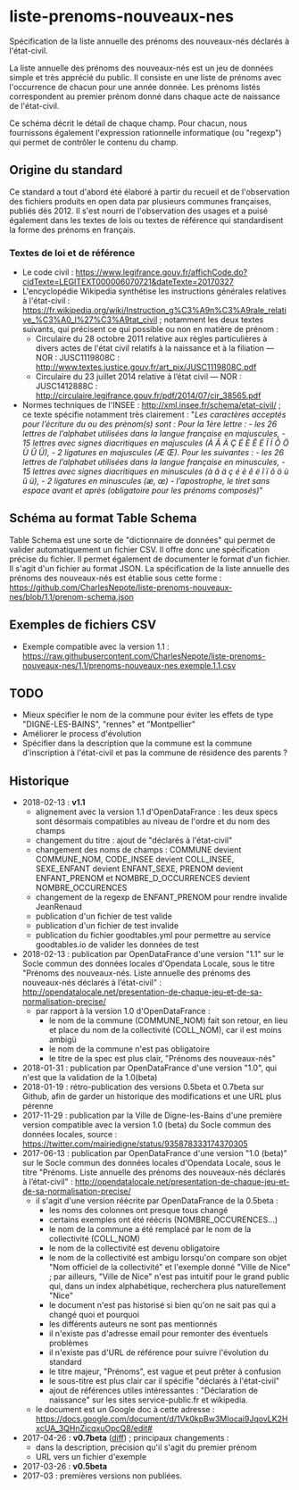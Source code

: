 # liste-prenoms-nouveaux-nes
Spécification de la liste annuelle des prénoms des nouveaux-nés déclarés à l'état-civil.

La liste annuelle des prénoms des nouveaux-nés est un jeu de données simple et très apprécié du public. Il consiste en une liste de prénoms avec l'occurrence de chacun pour une année donnée. Les prénoms listés correspondent au premier prénom donné dans chaque acte de naissance de l'état-civil.

Ce schéma décrit le détail de chaque champ. Pour chacun, nous fournissons également l'expression rationnelle informatique (ou "regexp") qui permet de contrôler le contenu du champ.

## Origine du standard
Ce standard a tout d'abord été élaboré à partir du recueil et de l'observation des fichiers produits en open data par plusieurs communes françaises, publiés dès 2012. Il s'est nourri de l'observation des usages et a puisé également dans les textes de lois ou textes de référence qui standardisent la forme des prénoms en français.

### Textes de loi et de référence
* Le code civil : https://www.legifrance.gouv.fr/affichCode.do?cidTexte=LEGITEXT000006070721&dateTexte=20170327
* L'encyclopédie Wikipedia synthétise les instructions générales relatives à l'état-civil : https://fr.wikipedia.org/wiki/Instruction_g%C3%A9n%C3%A9rale_relative_%C3%A0_l%27%C3%A9tat_civil ; notamment les deux textes suivants, qui précisent ce qui possible ou non en matière de prénom :
  * Circulaire du 28 octobre 2011 relative aux règles particulières à divers actes de l'état civil relatifs à la naissance et à la filiation — NOR : JUSC1119808C : http://www.textes.justice.gouv.fr/art_pix/JUSC1119808C.pdf
  * Circulaire du 23 juillet 2014 relative à l’état civil — NOR : JUSC1412888C : http://circulaire.legifrance.gouv.fr/pdf/2014/07/cir_38565.pdf
* Normes techniques de l'INSEE : http://xml.insee.fr/schema/etat-civil/ ; ce texte spécifie notamment très clairement : "*Les caractères acceptés pour l’écriture du ou des prénom(s) sont : Pour la 1ère lettre : - les 26 lettres de l’alphabet utilisées dans la langue française en majuscules, - 15 lettres avec signes diacritiques en majuscules (À Â Ä Ç É È Ê Ë Î Ï Ô Ö Ù Û Ü), - 2 ligatures en majuscules (Æ Œ). Pour les suivantes : - les 26 lettres de l’alphabet utilisées dans la langue française en minuscules, - 15 lettres avec signes diacritiques en minuscules (à â ä ç é è ê ë î ï ô ö ù û ü), - 2 ligatures en minuscules (æ, œ) - l’apostrophe, le tiret sans espace avant et après (obligatoire pour les prénoms composés)*"

## Schéma au format Table Schema
Table Schema est une sorte de "dictionnaire de données" qui permet de valider automatiquement un fichier CSV. Il offre donc une spécification précise du fichier. Il permet également de documenter le format d'un fichier. Il s'agit d'un fichier au format JSON. La spécification de la liste annuelle des prénoms des nouveaux-nés est établie sous cette forme :
https://github.com/CharlesNepote/liste-prenoms-nouveaux-nes/blob/1.1/prenom-schema.json

## Exemples de fichiers CSV
* Exemple compatible avec la version 1.1 : https://raw.githubusercontent.com/CharlesNepote/liste-prenoms-nouveaux-nes/1.1/prenoms-nouveaux-nes.exemple.1.1.csv

## TODO
* Mieux spécifier le nom de la commune pour éviter les effets de type "DIGNE-LES-BAINS", "rennes" et "Montpellier"
* Améliorer le process d'évolution
* Spécifier dans la description que la commune est la commune d'inscription à l'état-civil et pas la commune de résidence des parents ?

## Historique
* 2018-02-13 : **v1.1**
  * alignement avec la version 1.1 d'OpenDataFrance : les deux specs sont désormais compatibles au niveau de l'ordre et du nom des champs
  * changement du titre : ajout de "déclarés à l'état-civil"
  * changement des noms de champs : COMMUNE devient COMMUNE_NOM, CODE_INSEE devient COLL_INSEE, SEXE_ENFANT devient ENFANT_SEXE, PRENOM devient ENFANT_PRENOM et NOMBRE_D_OCCURRENCES devient NOMBRE_OCCURENCES
  * changement de la regexp de ENFANT_PRENOM pour rendre invalide JeanRenaud
  * publication d'un fichier de test valide
  * publication d'un fichier de test invalide
  * publication du fichier goodtables.yml pour permettre au service goodtables.io de valider les données de test
* 2018-02-13 : publication par OpenDataFrance d'une version "1.1" sur le Socle commun des données locales d'Opendata Locale, sous le titre "Prénoms des nouveaux-nés. Liste annuelle des prénoms des nouveaux-nés déclarés à l’état-civil" : http://opendatalocale.net/presentation-de-chaque-jeu-et-de-sa-normalisation-precise/
  * par rapport à la version 1.0 d'OpenDataFrance :
    * le nom de la commune (COMMUNE_NOM) fait son retour, en lieu et place du nom de la collectivité (COLL_NOM), car il est moins ambigü
    * le nom de la commune n'est pas obligatoire
    * le titre de la spec est plus clair, "Prénoms des nouveaux-nés"
* 2018-01-31 : publication par OpenDataFrance d'une version "1.0", qui n'est que la validation de la 1.0(beta)
* 2018-01-19 : rétro-publication des versions 0.5beta et 0.7beta sur Github, afin de garder un historique des modifications et une URL plus pérenne
* 2017-11-29 : publication par la Ville de Digne-les-Bains d'une première version compatible avec la version 1.0 (beta) du Socle commun des données locales, source : https://twitter.com/mairiedigne/status/935878333174370305
* 2017-06-13 : publication par OpenDataFrance d'une version "1.0 (beta)" sur le Socle commun des données locales d'Opendata Locale, sous le titre "Prénoms. Liste annuelle des prénoms des nouveaux-nés déclarés à l’état-civil" : http://opendatalocale.net/presentation-de-chaque-jeu-et-de-sa-normalisation-precise/
  * il s'agit d'une version réécrite par OpenDataFrance de la 0.5beta :
    * les noms des colonnes ont presque tous changé
    * certains exemples ont été réécris (NOMBRE_OCCURENCES...)
    * le nom de la commune a été remplacé par le nom de la collectivité (COLL_NOM)
    * le nom de la collectivité est devenu obligatoire
    * le nom de la collectivité est ambigu lorsqu'on compare son objet "Nom officiel de la collectivité" et l'exemple donné "Ville de Nice" ; par ailleurs, "Ville de Nice" n'est pas intuitif pour le grand public qui, dans un index alphabétique, recherchera plus naturellement "Nice"
    * le document n'est pas historisé si bien qu'on ne sait pas qui a changé quoi et pourquoi
    * les différents auteurs ne sont pas mentionnés
    * il n'existe pas d'adresse email pour remonter des éventuels problèmes
    * il n'existe pas d'URL de référence pour suivre l'évolution du standard
    * le titre majeur, "Prénoms", est vague et peut prêter à confusion
    * le sous-titre est plus clair car il spécifie "déclarés à l'état-civil"
    * ajout de références utiles intéressantes : "Déclaration de naissance" sur les sites service-public.fr et wikipedia.
  * le document est un Google doc à cette adresse : https://docs.google.com/document/d/1Vk0kpBw3MIocai9JqovLK2HxcUA_3QHnZicqxuOpcQ8/edit#
* 2017-04-26 : **v0.7beta** ([diff](https://github.com/CharlesNepote/liste-prenoms-nouveaux-nes/commit/9a9a4963513e888bc7e7b86e54f4f3c830fda025#diff-ef3b39c9e34d1e422e98be05e0d9f2a3)) ; principaux changements :
  * dans la description, précision qu'il s'agit du premier prénom
  * URL vers un fichier d'exemple
* 2017-03-26 : **v0.5beta**
* 2017-03 : premières versions non publiées.
